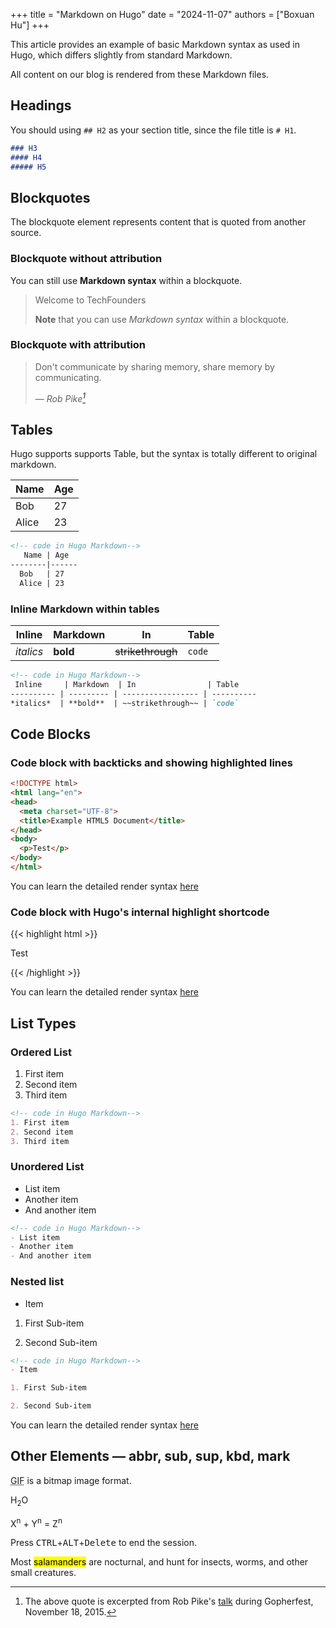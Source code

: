 +++
title = "Markdown on Hugo"
date = "2024-11-07"
authors = ["Boxuan Hu"]
+++

This article provides an example of basic Markdown syntax as used in Hugo, which differs slightly from standard Markdown. 

All content on our blog is rendered from these Markdown files.

<!--more-->

## Headings

You should using `## H2` as your section title, since the file title is `# H1`.

```markdown
### H3
#### H4
##### H5
```

## Blockquotes

The blockquote element represents content that is quoted from another source.


### Blockquote without attribution

You can still use __Markdown syntax__ within a blockquote.

> Welcome to TechFounders
>
> __Note__ that you can use _Markdown syntax_ within a blockquote.


### Blockquote with attribution

> Don't communicate by sharing memory, share memory by communicating.</p>
> — <cite>Rob Pike[^1]</cite>

[^1]: The above quote is excerpted from Rob Pike's [talk](https://www.youtube.com/watch?v=PAAkCSZUG1c) during Gopherfest, November 18, 2015.


## Tables

Hugo supports supports Table, but the syntax is totally different to original markdown.

   Name | Age
--------|------
  Bob   | 27
  Alice | 23


```markdown
<!-- code in Hugo Markdown-->
   Name | Age
--------|------
  Bob   | 27
  Alice | 23
```


### Inline Markdown within tables

 Inline     | Markdown  | In                | Table
---------- | --------- | ----------------- | ----------
*italics*  | **bold**  | ~~strikethrough~~ | `code`


```markdown
<!-- code in Hugo Markdown-->
 Inline     | Markdown  | In                | Table
---------- | --------- | ----------------- | ----------
*italics*  | **bold**  | ~~strikethrough~~ | `code`
```


## Code Blocks

### Code block with backticks and showing highlighted lines

```html {linenos=table, hl_lines=[1,"4-5",8], linenostart=199}
<!DOCTYPE html>
<html lang="en">
<head>
  <meta charset="UTF-8">
  <title>Example HTML5 Document</title>
</head>
<body>
  <p>Test</p>
</body>
</html>
```

You can learn the detailed render syntax [here](https://github.com/TechFounders-Berkeley/TechBlog/tree/main/content/posts)

### Code block with Hugo's internal highlight shortcode

{{< highlight html >}}
<!DOCTYPE html>
<html lang="en">
<head>
  <meta charset="UTF-8">
  <title>Example HTML5 Document</title>
</head>
<body>
  <p>Test</p>
</body>
</html>
{{< /highlight >}}

You can learn the detailed render syntax [here](https://github.com/TechFounders-Berkeley/TechBlog/tree/main/content/posts)

## List Types

### Ordered List

1. First item
2. Second item
3. Third item

```markdown
<!-- code in Hugo Markdown-->
1. First item
2. Second item
3. Third item
```

### Unordered List

- List item
- Another item
- And another item

```markdown
<!-- code in Hugo Markdown-->
- List item
- Another item
- And another item
```

### Nested list

- Item

1. First Sub-item

2. Second Sub-item

```markdown
<!-- code in Hugo Markdown-->
- Item

1. First Sub-item

2. Second Sub-item
```

You can learn the detailed render syntax [here](https://github.com/TechFounders-Berkeley/TechBlog/tree/main/content/posts)


## Other Elements — abbr, sub, sup, kbd, mark

<abbr title="Graphics Interchange Format">GIF</abbr> is a bitmap image format.

H<sub>2</sub>O

X<sup>n</sup> + Y<sup>n</sup> = Z<sup>n</sup>

Press <kbd>CTRL</kbd>+<kbd>ALT</kbd>+<kbd>Delete</kbd> to end the session.

Most <mark>salamanders</mark> are nocturnal, and hunt for insects, worms, and other small creatures.

